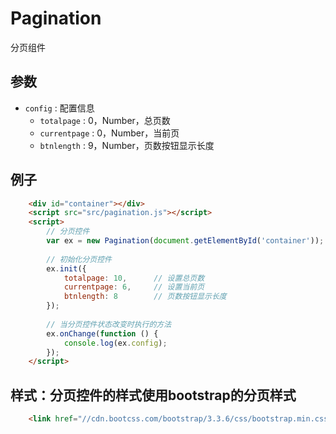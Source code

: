 # Pagination

分页组件
    
## 参数
* `config` : 配置信息
	* `totalpage`   : 0，Number，总页数
	* `currentpage` : 0，Number，当前页
	* `btnlength`   : 9，Number，页数按钮显示长度

## 例子
```html
	<div id="container"></div>
	<script src="src/pagination.js"></script>
	<script>
		// 分页控件
		var ex = new Pagination(document.getElementById('container'));
		
		// 初始化分页控件
		ex.init({
			totalpage: 10,      // 设置总页数
			currentpage: 6,     // 设置当前页
			btnlength: 8        // 页数按钮显示长度
		});
		
		// 当分页控件状态改变时执行的方法
		ex.onChange(function () {
			console.log(ex.config);
		});
	</script>
```

## 样式：分页控件的样式使用bootstrap的分页样式
```html
	<link href="//cdn.bootcss.com/bootstrap/3.3.6/css/bootstrap.min.css" rel="stylesheet">
```
